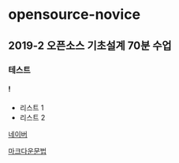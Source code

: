 # opensource-novice
## 2019-2 오픈소스 기초설계 70분 수업
### 테스트
#### !
- 리스트 1
- 리스트 2

[네이버](http://www.naver.com)

[마크다운문법](http://gist.github.com/ihoneymon/652be052a0727ad59601)
